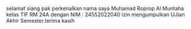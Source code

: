 selamat siang pak
perkenalkan nama saya Muhamad Roprop Al Muntaha kelas TIF RM 24A dengan NIM : 24552022040 izin mengumpulkan UJian Akhir Semester.terima kasih
